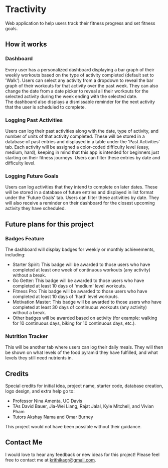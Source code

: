 # Tractivity
Web application to help users track their fitness progress and set fitness goals. 


## How it works

### Dashboard
Every user has a personalized dashboard displaying a bar graph of their weekly workouts based on the type of activity completed (default set to 'Walk'). Users can select any activity from a dropdown to reveal the bar graph of their workouts for that activity over the past week. They can also change the date from a date picker to reveal all their workouts for the selected activity during the week ending with the selected date.  
The dashboard also displays a dismissable reminder for the next activity that the user is scheduled to complete. 

### Logging Past Activities
Users can log their past activities along with the date, type of activity, and number of units of that activity completed. These will be stored in a database of past entries and displayed in a table under the 'Past Activities' tab. Each activity will be assigned a color-coded difficulty level (easy, medium, hard), keeping in mind that this app is intended for beginners just starting on their fitness journeys. Users can filter these entries by date and difficulty level. 

### Logging Future Goals
Users can log activities that they intend to complete on later dates. These will be stored in a database of future entries and displayed in list format under the 'Future Goals' tab. Users can filter these activities by date. They will also receive a reminder on their dashboard for the closest upcoming activity they have scheduled.


## Future plans for this project

### Badges Feature
The dashboard will display badges for weekly or monthly achievements, including:
- Starter Spirit: This badge will be awarded to those users who have completed at least one week of continuous workouts (any activity) without a break.
- Go Getter: This badge will be awarded to those users who have completed at least 10 days of 'medium' level workouts.
- Fitness Pro: This badge will be awarded to those users who have completed at least 10 days of 'hard' level workouts.
- Motivation Master: This badge will be awarded to those users who have completed at least 30 days of continuous workouts (any activity) without a break.
- Other badges will be awarded based on activity (for example: walking for 10 continuous days, biking for 10 continuous days, etc.).

### Nutrition Tracker
This will be another tab where users can log their daily meals. They will then be shown on what levels of the food pyramid they have fulfilled, and what levels they still need nutrients in. 


## Credits
Special credits for initial idea, project name, starter code, database creation, logo design, and extra help go to:
- Professor Nina Amenta, UC Davis
- TAs David Bauer, Jia-Wei Liang, Rajat Jalal, Kyle Mitchell, and Vivian Pham
- Tutors Akshay Nama and Omar Burney  

This project would not have been possible without their guidance.


## Contact Me
I would love to hear any feedback or new ideas for this project! Please feel free to contact me at krithikagr@gmail.com.
